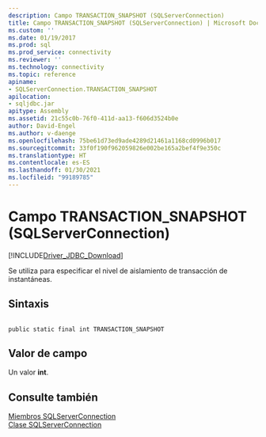 ```yaml
---
description: Campo TRANSACTION_SNAPSHOT (SQLServerConnection)
title: Campo TRANSACTION_SNAPSHOT (SQLServerConnection) | Microsoft Docs
ms.custom: ''
ms.date: 01/19/2017
ms.prod: sql
ms.prod_service: connectivity
ms.reviewer: ''
ms.technology: connectivity
ms.topic: reference
apiname:
- SQLServerConnection.TRANSACTION_SNAPSHOT
apilocation:
- sqljdbc.jar
apitype: Assembly
ms.assetid: 21c55c0b-76f0-411d-aa13-f606d3524b0e
author: David-Engel
ms.author: v-daenge
ms.openlocfilehash: 75be61d73ed9ade4289d21461a1168cd0996b017
ms.sourcegitcommit: 33f0f190f962059826e002be165a2bef4f9e350c
ms.translationtype: HT
ms.contentlocale: es-ES
ms.lasthandoff: 01/30/2021
ms.locfileid: "99189785"
---
```

# <a name="transaction_snapshot-field-sqlserverconnection"></a>Campo TRANSACTION_SNAPSHOT (SQLServerConnection)
[!INCLUDE[Driver_JDBC_Download](../../../includes/driver_jdbc_download.md)]

  Se utiliza para especificar el nivel de aislamiento de transacción de instantáneas.  
  
## <a name="syntax"></a>Sintaxis  
  
```  
  
public static final int TRANSACTION_SNAPSHOT  
```  
  
## <a name="field-value"></a>Valor de campo  
 Un valor **int**.  
  
## <a name="see-also"></a>Consulte también  
 [Miembros SQLServerConnection](../../../connect/jdbc/reference/sqlserverconnection-members.md)   
 [Clase SQLServerConnection](../../../connect/jdbc/reference/sqlserverconnection-class.md)  
  
  
